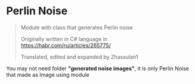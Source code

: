 # Perlin Noise

>Module with class that generates Perlin noise
>
>Originally written in C# language in https://habr.com/ru/articles/265775/
>
>Translated, edited and expanded by Zhassulan1

You may not need folder __"generated noise images"__, it is only Perlin Noise that made as Image using module <matplotlib>   